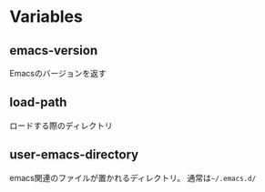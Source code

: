 
# Variables

## emacs-version

Emacsのバージョンを返す

## load-path

ロードする際のディレクトリ

## user-emacs-directory

emacs関連のファイルが置かれるディレクトリ。
通常は`~/.emacs.d/`
